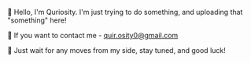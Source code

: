 👋 Hello, I'm Quriosity. I'm just trying to do something, and uploading that "something" here!

📩 If you want to contact me - quir.osity0@gmail.com

🕺 Just wait for any moves from my side, stay tuned, and good luck!
